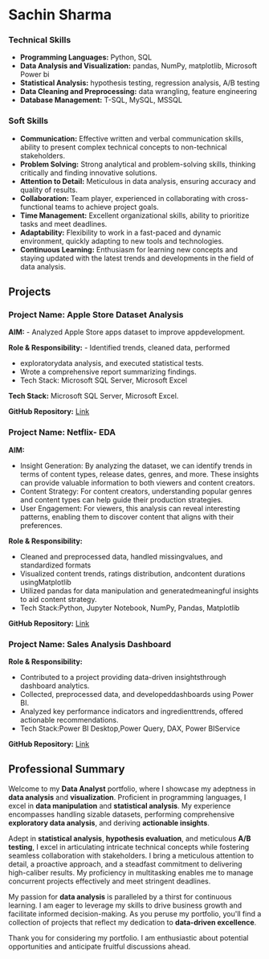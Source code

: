 # Sachin Sharma

### **Technical Skills**
- **Programming Languages:** Python, SQL
- **Data Analysis and Visualization:** pandas, NumPy, matplotlib, Microsoft Power bi 
- **Statistical Analysis:** hypothesis testing, regression analysis, A/B testing
- **Data Cleaning and Preprocessing:** data wrangling, feature engineering
- **Database Management:** T-SQL, MySQL, MSSQL

### **Soft Skills**
- **Communication:** Effective written and verbal communication skills, ability to present complex technical concepts to non-technical stakeholders.
- **Problem Solving:** Strong analytical and problem-solving skills, thinking critically and finding innovative solutions.
- **Attention to Detail:** Meticulous in data analysis, ensuring accuracy and quality of results.
- **Collaboration:** Team player, experienced in collaborating with cross-functional teams to achieve project goals.
- **Time Management:** Excellent organizational skills, ability to prioritize tasks and meet deadlines.
- **Adaptability:** Flexibility to work in a fast-paced and dynamic environment, quickly adapting to new tools and technologies.
- **Continuous Learning:** Enthusiasm for learning new concepts and staying updated with the latest trends and developments in the field of data analysis.

## **Projects**
### **Project Name: Apple Store Dataset Analysis**

**AIM:** - Analyzed Apple Store apps dataset to improve appdevelopment.

**Role & Responsibility:** - Identified trends, cleaned data, performed
- exploratorydata analysis, and executed statistical tests.
- Wrote a comprehensive report summarizing findings.
- Tech Stack: Microsoft SQL Server, Microsoft Excel

**Tech Stack:**  Microsoft SQL Server, Microsoft Excel.

**GitHub Repository:** [Link](https://github.com/SachinSS96/Data_Science_Portfolio/blob/0362dfd913ebb5f59fbf14d74d626a6800de4d5c/Apple%20Store%20Dataset%20and%20SQL%20code/applestore_SQL.pdf)

### **Project Name: Netflix- EDA**

**AIM:**  
- Insight Generation: By analyzing the dataset, we can identify trends in terms of content types, release dates, genres, and more. These insights can provide valuable information to both viewers and content creators.
- Content Strategy: For content creators, understanding popular genres and content types can help guide their production strategies.
- User Engagement: For viewers, this analysis can reveal interesting patterns, enabling them to discover content that aligns with their preferences.

**Role & Responsibility:** 
- Cleaned and preprocessed data, handled missingvalues, and standardized formats
- Visualized content trends, ratings distribution, andcontent durations usingMatplotlib
- Utilized pandas for data manipulation and generatedmeaningful insights to aid content strategy.
- Tech Stack:Python, Jupyter Notebook, NumPy, Pandas, Matplotlib

**GitHub Repository:** [Link](https://nbviewer.org/github/SachinSS96/Data_Science_Portfolio/blob/972082312447d925b76dc820895e07c7300c73bc/netflix-eda-project/netflix-eda-project.ipynb)


### **Project Name: Sales Analysis Dashboard**

**Role & Responsibility:**
- Contributed to a project providing data-driven insightsthrough dashboard analytics.
- Collected, preprocessed data, and developeddashboards using Power BI.
- Analyzed key performance indicators and ingredienttrends, offered actionable recommendations.
- Tech Stack:Power BI Desktop,Power Query, DAX, Power BIService

**GitHub Repository:** [Link](https://app.powerbi.com/view?r=eyJrIjoiMThmZjk0MGUtNzA3Yy00MTk3LTlmMGEtZjRhMWU4YzA3YmY3IiwidCI6ImJjNDhjNTk4LTFmMzEtNDA2Yy1hZmJmLTBiYzAwYmJhZTQ2NSJ9&pageName=ReportSectionbdb2d2ebb0642946ef37)

## Professional Summary

Welcome to my **Data Analyst** portfolio, where I showcase my adeptness in **data analysis** and **visualization**. Proficient in programming languages, I excel in **data manipulation** and **statistical analysis**. My experience encompasses handling sizable datasets, performing comprehensive **exploratory data analysis**, and deriving **actionable insights**.

Adept in **statistical analysis**, **hypothesis evaluation**, and meticulous **A/B testing**, I excel in articulating intricate technical concepts while fostering seamless collaboration with stakeholders. I bring a meticulous attention to detail, a proactive approach, and a steadfast commitment to delivering high-caliber results. My proficiency in multitasking enables me to manage concurrent projects effectively and meet stringent deadlines.

My passion for **data analysis** is paralleled by a thirst for continuous learning. I am eager to leverage my skills to drive business growth and facilitate informed decision-making. As you peruse my portfolio, you'll find a collection of projects that reflect my dedication to **data-driven excellence**.

Thank you for considering my portfolio. I am enthusiastic about potential opportunities and anticipate fruitful discussions ahead.

